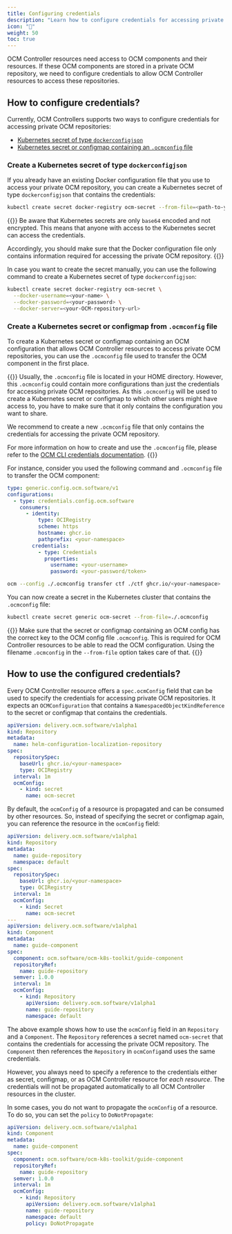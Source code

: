 ```yaml
---
title: Configuring credentials
description: "Learn how to configure credentials for accessing private OCM repositories"
icon: "🔑"
weight: 50
toc: true
---
```


OCM Controller resources need access to OCM components and their resources. If these OCM components are stored in a
private OCM repository, we need to configure credentials to allow OCM Controller resources to access these
repositories.

## How to configure credentials?

Currently, OCM Controllers supports two ways to configure credentials for accessing private OCM repositories:

- [Kubernetes secret of type `dockerconfigjson`](#create-a-kubernetes-secret-of-type-dockerconfigjson)
- [Kubernetes secret or configmap containing an `.ocmconfig` file](#create-a-kubernetes-secret-or-configmap-from-ocmconfig-file)

### Create a Kubernetes secret of type `dockerconfigjson`

If you already have an existing Docker configuration file that you use to access your private OCM repository, you can
create a Kubernetes secret of type `dockerconfigjson` that contains the credentials:

```bash
kubectl create secret docker-registry ocm-secret --from-file=<path-to-your-docker-config-file>
```

{{<callout context="caution">}}
Be aware that Kubernetes secrets are only `base64` encoded and not encrypted. This means that anyone with access to the Kubernetes secret can access the credentials.

Accordingly, you should make sure that the Docker configuration file only contains information required for accessing the private OCM repository.
{{</callout>}}

In case you want to create the secret manually, you can use the following command to create a Kubernetes secret
of type `dockerconfigjson`:

```bash
kubectl create secret docker-registry ocm-secret \
  --docker-username=<your-name> \
  --docker-password=<your-password> \
  --docker-server=<your-OCM-repository-url>
```

### Create a Kubernetes secret or configmap from `.ocmconfig` file

To create a Kubernetes secret or configmap containing an OCM configuration that allows OCM Controller resources
to access private OCM repositories, you can use the `.ocmconfig` file used to transfer the OCM component in the
first place.

{{<callout context="caution">}}
Usually, the `.ocmconfig` file is located in your HOME directory. However, this `.ocmconfig` could contain more
configurations than just the credentials for accessing private OCM repositories. As this `.ocmconfig` will be used
to create a Kubernetes secret or configmap to which other users might have access to, you have to make sure that it
only contains the configuration you want to share.

We recommend to create a new `.ocmconfig` file that only contains the credentials for accessing the private OCM
repository.

For more information on how to create and use the `.ocmconfig` file, please refer to the
[OCM CLI credentials documentation][ocm-credentials].
{{</callout>}}

For instance, consider you used the following command and `.ocmconfig` file to transfer the OCM component:

```yaml
type: generic.config.ocm.software/v1
configurations:
  - type: credentials.config.ocm.software
    consumers:
      - identity:
          type: OCIRegistry
          scheme: https
          hostname: ghcr.io
          pathprefix: <your-namespace>
        credentials:
          - type: Credentials
            properties:
              username: <your-username>
              password: <your-password/token>
```

```bash
ocm --config ./.ocmconfig transfer ctf ./ctf ghcr.io/<your-namespace>
```

You can now create a secret in the Kubernetes cluster that contains the `.ocmconfig` file:

```bash
kubectl create secret generic ocm-secret --from-file=./.ocmconfig
```

{{<callout context="caution">}}
Make sure that the secret or configmap containing an OCM config has the correct key to the OCM config file
`.ocmconfig`. This is required for OCM Controller resources to be able to read the OCM configuration.
Using the filename `.ocmconfig` in the `--from-file` option takes care of that.
{{</callout>}}

## How to use the configured credentials?

Every OCM Controller resource offers a `spec.ocmConfig` field that can be used to specify the credentials for accessing
private OCM repositories. It expects an `OCMConfiguration` that contains a `NamespacedObjectKindReference` to the secret
or configmap that contains the credentials.

```yaml
apiVersion: delivery.ocm.software/v1alpha1
kind: Repository
metadata:
  name: helm-configuration-localization-repository
spec:
  repositorySpec:
    baseUrl: ghcr.io/<your-namespace>
    type: OCIRegistry
  interval: 1m
  ocmConfig:
    - kind: secret
      name: ocm-secret
```

By default, the `ocmConfig` of a resource is propagated and can be consumed by other resources. So, instead of
specifying the secret or configmap again, you can reference the resource in the `ocmConfig` field:

```yaml
apiVersion: delivery.ocm.software/v1alpha1
kind: Repository
metadata:
  name: guide-repository
  namespace: default
spec:
  repositorySpec:
    baseUrl: ghcr.io/<your-namespace>
    type: OCIRegistry
  interval: 1m
  ocmConfig:
    - kind: Secret
      name: ocm-secret
---
apiVersion: delivery.ocm.software/v1alpha1
kind: Component
metadata:
  name: guide-component
spec:
  component: ocm.software/ocm-k8s-toolkit/guide-component
  repositoryRef:
    name: guide-repository
  semver: 1.0.0
  interval: 1m
  ocmConfig:
    - kind: Repository
      apiVersion: delivery.ocm.software/v1alpha1
      name: guide-repository
      namespace: default
```

The above example shows how to use the `ocmConfig` field in an `Repository` and a `Component`. The `Repository`
references a secret named `ocm-secret` that contains the credentials for accessing the private OCM repository.
The `Component` then references the `Repository` in `ocmConfig`and uses the same credentials.

However, you always need to specify a reference to the credentials either as secret, configmap, or as OCM Controller
resource for *each resource*. The credentials will not be propagated automatically to all OCM Controller resources in
the cluster.

In some cases, you do not want to propagate the `ocmConfig` of a resource. To do so, you can set the `policy` to
`DoNotPropagate`:

```yaml
apiVersion: delivery.ocm.software/v1alpha1
kind: Component
metadata:
  name: guide-component
spec:
  component: ocm.software/ocm-k8s-toolkit/guide-component
  repositoryRef:
    name: guide-repository
  semver: 1.0.0
  interval: 1m
  ocmConfig:
    - kind: Repository
      apiVersion: delivery.ocm.software/v1alpha1
      name: guide-repository
      namespace: default
      policy: DoNotPropagate
```

[ocm-credentials]: https://ocm.software/docs/tutorials/creds-in-ocmconfig/
